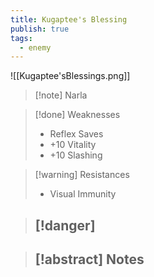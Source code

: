 ```yaml
---
title: Kugaptee's Blessing
publish: true
tags:
  - enemy
---
```

![[Kugaptee'sBlessings.png]]
> [!note] Narla
> <span style="font-family: 'Lucida Handwriting'; font-optical-sizing: auto; font-style: normal; word-break: break-word;"><span/>

> [!done] Weaknesses
> - Reflex Saves
> - +10 Vitality
> - +10 Slashing

> [!warning] Resistances
> - Visual Immunity

> [!danger]
> - 

> [!abstract] Notes
> - 